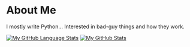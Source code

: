 # About Me
I mostly write Python... Interested in bad-guy things and how they work. 

[![My GitHub Language Stats](https://github-readme-stats.vercel.app/api/top-langs/?username=shyftxero&langs_count=5&theme=tokyonight)]()
[![My GitHub Stats](https://github-readme-stats.vercel.app/api/?username=shyftxero&count_private=true&theme=tokyonight&showicons=true)]()
